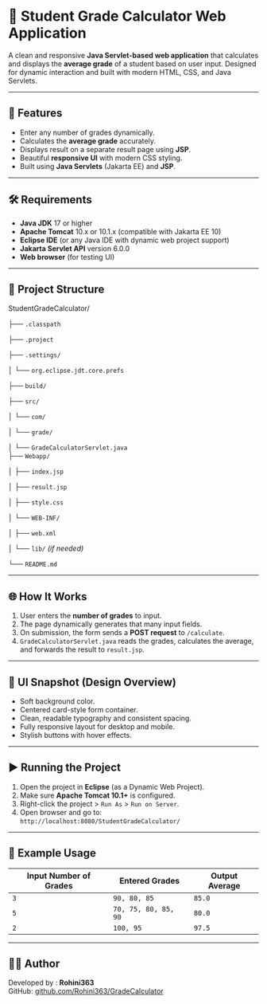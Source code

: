 # 🧮 Student Grade Calculator Web Application

A clean and responsive **Java Servlet-based web application** that calculates and displays the **average grade** of a student based on user input. Designed for dynamic interaction and built with modern HTML, CSS, and Java Servlets.

---

## 🚀 Features

- Enter any number of grades dynamically.
- Calculates the **average grade** accurately.
- Displays result on a separate result page using **JSP**.
- Beautiful **responsive UI** with modern CSS styling.
- Built using **Java Servlets** (Jakarta EE) and **JSP**.

---

## 🛠️ Requirements

- **Java JDK** 17 or higher  
- **Apache Tomcat** 10.x or 10.1.x (compatible with Jakarta EE 10)  
- **Eclipse IDE** (or any Java IDE with dynamic web project support)  
- **Jakarta Servlet API** version 6.0.0  
- **Web browser** (for testing UI)

---

## 📁 Project Structure

StudentGradeCalculator/

├── `.classpath`
  
├── `.project`
  
├── `.settings/` 
 
│ └── `org.eclipse.jdt.core.prefs`  

├── `build/`  

├── `src/` 
 
│ └── `com/`  

│     └── `grade/`  

│         └── `GradeCalculatorServlet.java`  
├── `Webapp/`  

│ ├── `index.jsp`  

│ ├── `result.jsp` 
 
│ ├── `style.css`
  
│ └── `WEB-INF/`
  
│     ├── `web.xml`  

│     └── `lib/`                              *(if needed)*  

└── `README.md`  

---

## 🌐 How It Works

1. User enters the **number of grades** to input.
2. The page dynamically generates that many input fields.
3. On submission, the form sends a **POST request** to `/calculate`.
4. `GradeCalculatorServlet.java` reads the grades, calculates the average, and forwards the result to `result.jsp`.

---

## 🎨 UI Snapshot (Design Overview)

- Soft background color.
- Centered card-style form container.
- Clean, readable typography and consistent spacing.
- Fully responsive layout for desktop and mobile.
- Stylish buttons with hover effects.

---

## ▶️ Running the Project

1. Open the project in **Eclipse** (as a Dynamic Web Project).
2. Make sure **Apache Tomcat 10.1+** is configured.
3. Right-click the project > `Run As` > `Run on Server`.
4. Open browser and go to:  
   `http://localhost:8080/StudentGradeCalculator/`

---

## 🧪 Example Usage

| Input Number of Grades | Entered Grades         | Output Average |
|------------------------|------------------------|----------------|
| `3`                    | `90, 80, 85`           | `85.0`         |
| `5`                    | `70, 75, 80, 85, 90`   | `80.0`         |
| `2`                    | `100, 95`              | `97.5`         |

---

## 🙋‍♀️ Author

Developed by : **Rohini363**  
GitHub: [github.com/Rohini363/GradeCalculator](https://github.com/Rohini363/GradeCalculator)
